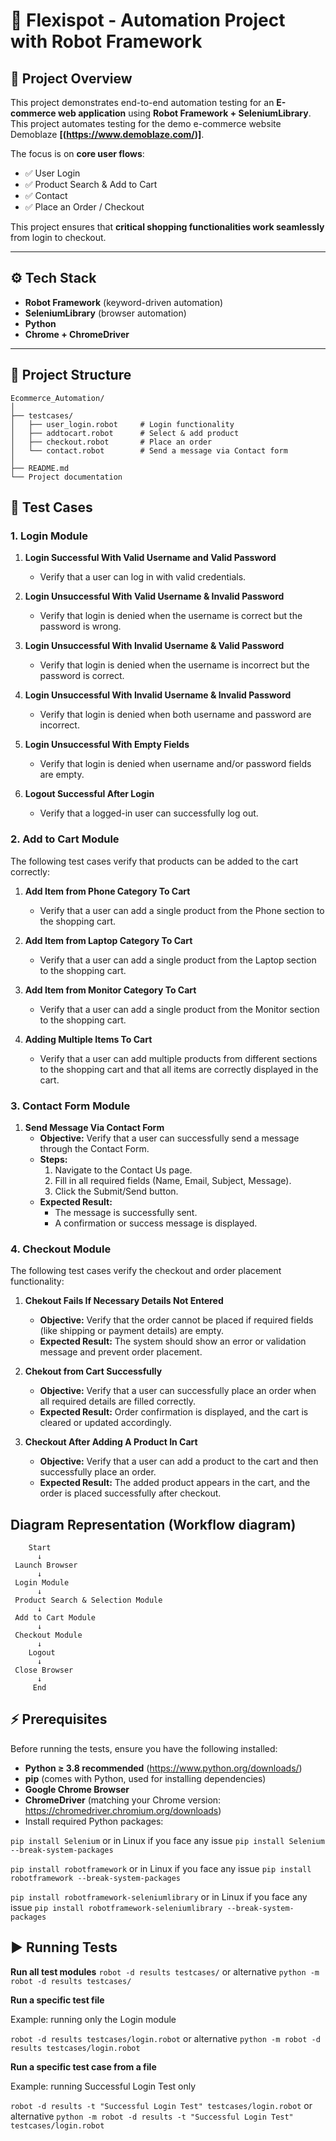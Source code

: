 # 🛒 Flexispot - Automation Project with Robot Framework 

## 📌 Project Overview
This project demonstrates end-to-end automation testing for an **E-commerce web application** using **Robot Framework + SeleniumLibrary**. This project automates testing for the demo e-commerce website Demoblaze
**[(https://www.demoblaze.com/)]**.


The focus is on **core user flows**:
- ✅ User Login  
- ✅ Product Search & Add to Cart    
- ✅ Contact
- ✅ Place an Order / Checkout 

This project ensures that **critical shopping functionalities work seamlessly** from login to checkout.

---

## ⚙️ Tech Stack
- **Robot Framework** (keyword-driven automation)  
- **SeleniumLibrary** (browser automation)  
- **Python**  
- **Chrome + ChromeDriver**  

---

## 📂 Project Structure

```plaintext
Ecommerce_Automation/
│
├── testcases/
│   ├── user_login.robot     # Login functionality
│   ├── addtocart.robot      # Select & add product
│   ├── checkout.robot       # Place an order
│   └── contact.robot        # Send a message via Contact form
│
├── README.md  
└── Project documentation
```



## 🧪 Test Cases

### 1. Login Module

1. **Login Successful With Valid Username and Valid Password**  
   - Verify that a user can log in with valid credentials.

2. **Login Unsuccessful With Valid Username & Invalid Password**  
   - Verify that login is denied when the username is correct but the password is wrong.

3. **Login Unsuccessful With Invalid Username & Valid Password**  
   - Verify that login is denied when the username is incorrect but the password is correct.

4. **Login Unsuccessful With Invalid Username & Invalid Password**  
   - Verify that login is denied when both username and password are incorrect.

5. **Login Unsuccessful With Empty Fields**  
   - Verify that login is denied when username and/or password fields are empty.

6. **Logout Successful After Login**  
   - Verify that a logged-in user can successfully log out.

### 2. Add to Cart Module
The following test cases verify that products can be added to the cart correctly:

1. **Add Item from Phone Category To Cart**  
   - Verify that a user can add a single product from the Phone section to the shopping cart.

2. **Add Item from Laptop Category To Cart**  
   - Verify that a user can add a single product from the Laptop section to the shopping cart.

3. **Add Item from Monitor Category To Cart**  
   - Verify that a user can add a single product from the Monitor section to the shopping cart.

4. **Adding Multiple Items To Cart**  
   - Verify that a user can add multiple products from different sections to the shopping cart and that all items are correctly displayed in the cart.

### 3. Contact Form Module

1. **Send Message Via Contact Form**  
   - **Objective:** Verify that a user can successfully send a message through the Contact Form.  
   - **Steps:**  
     1. Navigate to the Contact Us page.  
     2. Fill in all required fields (Name, Email, Subject, Message).  
     3. Click the Submit/Send button.  
   - **Expected Result:**  
     - The message is successfully sent.  
     - A confirmation or success message is displayed.  

### 4. Checkout Module
The following test cases verify the checkout and order placement functionality:

1. **Chekout Fails If Necessary Details Not Entered**  
   - **Objective:** Verify that the order cannot be placed if required fields (like shipping or payment details) are empty.  
   - **Expected Result:** The system should show an error or validation message and prevent order placement.

2. **Chekout from Cart Successfully**  
   - **Objective:** Verify that a user can successfully place an order when all required details are filled correctly.  
   - **Expected Result:** Order confirmation is displayed, and the cart is cleared or updated accordingly.

3. **Checkout After Adding A Product In Cart**  
   - **Objective:** Verify that a user can add a product to the cart and then successfully place an order.  
   - **Expected Result:** The added product appears in the cart, and the order is placed successfully after checkout.


## Diagram Representation (Workflow diagram)
                        
        Start  
          ↓  
     Launch Browser  
          ↓  
     Login Module  
          ↓  
     Product Search & Selection Module  
          ↓  
     Add to Cart Module  
          ↓  
     Checkout Module  
          ↓  
        Logout  
          ↓  
     Close Browser  
          ↓  
         End  


## ⚡ Prerequisites

Before running the tests, ensure you have the following installed:

- **Python ≥ 3.8 recommended** (https://www.python.org/downloads/)  
- **pip** (comes with Python, used for installing dependencies)  
- **Google Chrome Browser**  
- **ChromeDriver** (matching your Chrome version: https://chromedriver.chromium.org/downloads)  
- Install required Python packages:  

```pip install Selenium```  or in Linux if you face any issue  ```pip install Selenium --break-system-packages```

```pip install robotframework```  or in Linux if you face any issue  ```pip install robotframework --break-system-packages```

```pip install robotframework-seleniumlibrary```  or in Linux if you face any issue  ```pip install robotframework-seleniumlibrary --break-system-packages```

## ▶️ Running Tests

**Run all test modules**
```robot -d results testcases/``` or alternative ```python -m robot -d results testcases/```

**Run a specific test file**

Example: running only the Login module

```robot -d results testcases/login.robot```   or alternative ```python -m robot -d results testcases/login.robot```

**Run a specific test case from a file**

Example: running Successful Login Test only

```robot -d results -t "Successful Login Test" testcases/login.robot```    or alternative ```python -m robot -d results -t "Successful Login Test" testcases/login.robot```

